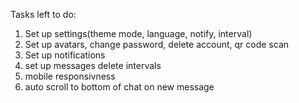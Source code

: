 Tasks left to do:

1. Set up settings(theme mode, language, notify, interval)
2. Set up avatars, change password, delete account, qr code scan
3. Set up notifications
4. set up messages delete intervals
5. mobile responsivness
6. auto scroll to bottom of chat on new message
